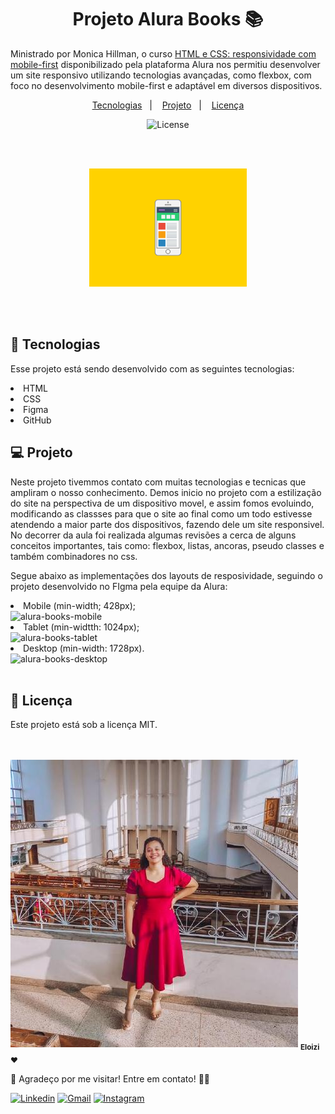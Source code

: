 <h1 align="center"> Projeto Alura Books 📚</h1>

<p >
Ministrado por Monica Hillman, o curso <a href="https://cursos.alura.com.br/course/html-css-responsividade-mobile-first">HTML e CSS: responsividade com mobile-first</a> disponibilizado pela plataforma Alura nos permitiu desenvolver um site responsivo utilizando tecnologias avançadas, como flexbox, com foco no desenvolvimento mobile-first e adaptável em diversos dispositivos.
</p>

<p align="center">
  <a href="#-tecnologias">Tecnologias</a>&nbsp;&nbsp;&nbsp;|&nbsp;&nbsp;&nbsp;
  <a href="#-projeto">Projeto</a>&nbsp;&nbsp;&nbsp;|&nbsp;&nbsp;&nbsp;
  <a href="#memo-licença">Licença</a>
</p>


<p align="center">
  <img alt="License" src="https://img.shields.io/static/v1?label=license&message=MIT&color=49AA26&labelColor=000000">
</p>
<br>
<br>
<p align="center"><img width="50%" src="./img/responsivo3.gif" alt="gif pessoa digitando"></p>
<br>
<br>

## 🚀 Tecnologias

Esse projeto está sendo desenvolvido com as seguintes tecnologias:

<li> HTML
<li> CSS 
<li> Figma
<li> GitHub


## 💻 Projeto

Neste projeto tivemmos contato com muitas tecnologias e tecnicas que ampliram o nosso conhecimento. Demos inicio no projeto com a estilização do site na perspectiva de um dispositivo movel, e assim fomos evoluindo, modificando as classses para que o site ao final como um todo estivesse atendendo a maior parte dos dispositivos, fazendo dele um site responsivel.
No decorrer da aula foi realizada algumas revisões a cerca de alguns conceitos importantes, tais como: flexbox, listas, ancoras, pseudo classes e também combinadores no css.


Segue abaixo as implementações dos layouts de resposividade, seguindo o projeto desenvolvido no FIgma pela equipe da Alura: <br>

<li>Mobile (min-width; 428px); <br>
  <img width="50%" src="img/mobile.gif" alt="alura-books-mobile"><br>
<li>Tablet (min-widtth: 1024px); <br>
  <img width="50%" src="img/tablet.gif" alt="alura-books-tablet"><br>
<li>Desktop (min-width: 1728px). <br>
<img width="50%" src="img/desktop.gif" alt="alura-books-desktop"><br><br>


<!--<br>Para visualizar a versão atual do projeto é só<a href="https:/.github.io/alura-books/"> "Clicar aqui".</a>🚀 -->


## :memo: Licença

<p>Este projeto está sob a licença MIT.
<br>

 <br><br>
<img src="img/user.jpg" alt="Eloizi" size="50%" style="border-radius=18px">
 <sub><b>Eloizi❤️</b></sub></a>

 👋 Agradeço por me visitar! Entre em contato! 💬✨

[![Linkedin](https://img.shields.io/badge/Acesse%20o%20meu-Linkedin-blue?style=for-the-badge&logo=Linkedin&logoColor=white)](https://www.linkedin.com/in/eloizi-nogueira-da-silva/) [![Gmail](https://img.shields.io/badge/Entre%20em%20Contato-red?style=for-the-badge&logo=Gmail&logoColor=white&link=mailto:nogueira.eloizi@gmail.com)](mailto:nogueira.eloizi@gmail.com) [![Instagram](https://img.shields.io/badge/Instagram-e4405f?style=for-the-badge&logo=Instagram&logoColor=white&link=https://www.instagram.com/eloizisilva16/)](https://www.instagram.com/eloizisilva16/)

